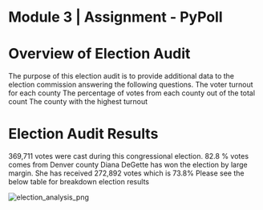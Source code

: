 # Module 3 | Assignment - PyPoll

# Overview of Election Audit

The purpose of this election audit is to provide additional data to the election commission answering the following questions.
The voter turnout for each county
The percentage of votes from each county out of the total count
The county with the highest turnout

# Election Audit Results

369,711 votes were cast during this congressional election.
82.8 % votes comes from Denver county
Diana DeGette has won the election by large margin. She has received 272,892 votes which is 73.8% 
Please see the below table for breakdown election results

![election_analysis_png](https://user-images.githubusercontent.com/102333060/163914837-7488f682-da6b-48e6-bce6-e74bd33040d4.png)




